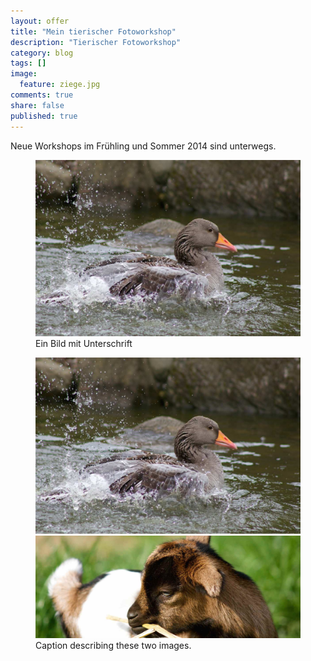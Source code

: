 ```yaml
---
layout: offer
title: "Mein tierischer Fotoworkshop"
description: "Tierischer Fotoworkshop"
category: blog
tags: []
image:
  feature: ziege.jpg
comments: true
share: false
published: true
---
```


Neue Workshops im Frühling und Sommer 2014 sind unterwegs.

<figure>
<img src="/images/ente.jpg"/>
<figcaption>Ein Bild mit Unterschrift</figcaption>
</figure>

<figure class="half">
	<img src="/images/ente.jpg">
	<img src="/images/ziege.jpg">
	<figcaption>Caption describing these two images.</figcaption>
</figure>